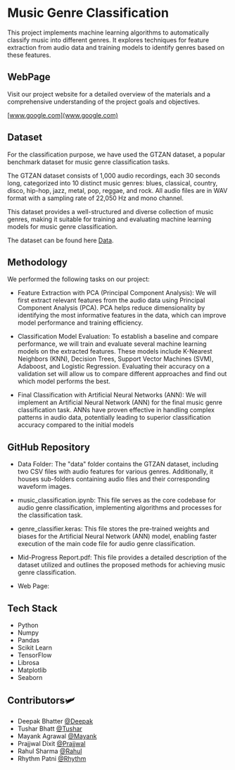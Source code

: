 
# Music Genre Classification

This project implements machine learning algorithms to automatically classify music into different genres. It explores techniques for feature extraction from audio data and training models to identify genres based on these features.


## WebPage

Visit our project website for a detailed overview of the materials and a comprehensive understanding of the project goals and objectives.

[www.google.com](www.google.com)
## Dataset

For the classification purpose, we have used the GTZAN dataset, a popular benchmark dataset for music genre classification tasks.

The GTZAN dataset consists of 1,000 audio recordings, each 30 seconds long, categorized into 10 distinct music genres: blues, classical, country, disco, hip-hop, jazz, metal, pop, reggae, and rock. All audio files are in WAV format with a sampling rate of 22,050 Hz and mono channel.

This dataset provides a well-structured and diverse collection of music genres, making it suitable for training and evaluating machine learning models for music genre classification.

The dataset can be found here [Data](https://github.com/crgoku7/MusicGenreClassification/tree/main/Data).
## Methodology

We performed the following tasks on our project:
- Feature Extraction with PCA (Principal Component Analysis): We will first extract relevant features from the audio data using Principal Component Analysis (PCA). PCA helps reduce dimensionality by identifying the most informative features in the data, which can improve model performance and training efficiency.

- Classification Model Evaluation: To establish a baseline and compare performance, we will train and evaluate several machine learning models on the extracted features. These models include K-Nearest Neighbors (KNN), Decision Trees, Support Vector Machines (SVM), Adaboost, and Logistic Regression. Evaluating their accuracy on a validation set will allow us to compare different approaches and find out which model performs the best.

- Final Classification with Artificial Neural Networks (ANN): We will implement an Artificial Neural Network (ANN) for the final music genre classification task. ANNs have proven effective in handling complex patterns in audio data, potentially leading to superior classification accuracy compared to the initial models
## GitHub Repository

- Data Folder: The "data" folder contains the GTZAN dataset, including two CSV files with audio features for various genres. Additionally, it houses sub-folders containing audio files and their corresponding waveform images.

- music_classification.ipynb: This file serves as the core codebase for audio genre classification, implementing algorithms and processes for the classification task.

- genre_classifier.keras: This file stores the pre-trained weights and biases for the Artificial Neural Network (ANN) model, enabling faster execution of the main code file for audio genre classification.

- Mid-Progress Report.pdf: This file provides a detailed description of the dataset utilized and outlines the proposed methods for achieving music genre classification.

- Web Page: 
## Tech Stack

- Python
- Numpy
- Pandas
- Scikit Learn
- TensorFlow
- Librosa
- Matplotlib
- Seaborn
## Contributors🛩️

- Deepak Bhatter [@Deepak](https://www.linkedin.com/in/deepak-bhatter5512?lipi=urn%3Ali%3Apage%3Ad_flagship3_profile_view_base_contact_details%3BoCYT3PQmTJKYeWeOME6%2BdA%3D%3D)
- Tushar Bhatt [@Tushar](https://www.linkedin.com/in/tushar-bhatt-6031a5253?lipi=urn%3Ali%3Apage%3Ad_flagship3_profile_view_base_contact_details%3BzitutbMqTRShyjk8F6UWAA%3D%3D)
- Mayank Agrawal [@Mayank](https://www.linkedin.com/in/mayank-agrawal-030436245?lipi=urn%3Ali%3Apage%3Ad_flagship3_profile_view_base_contact_details%3BWI5O3L9mSg25QSV5SmeBCQ%3D%3D)
- Prajjwal Dixit [@Prajjwal](https://www.linkedin.com/in/prajjwal-dixit-713592289?lipi=urn%3Ali%3Apage%3Ad_flagship3_profile_view_base_contact_details%3BeFX0MtOKRI63FgKQtPUx2Q%3D%3D)
- Rahul Sharma [@Rahul](https://www.linkedin.com/in/rahul-sharma-8bb270259?lipi=urn%3Ali%3Apage%3Ad_flagship3_profile_view_base_contact_details%3BnrhobKq%2FQQi3eOf8lKuWdQ%3D%3D)
- Rhythm Patni [@Rhythm](https://www.linkedin.com/in/rhythm-patni-4a7562277?lipi=urn%3Ali%3Apage%3Ad_flagship3_profile_view_base_contact_details%3B6BkKYwfST5uRpiNdXVRmsA%3D%3D)